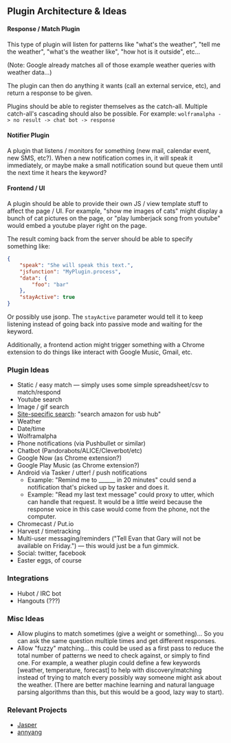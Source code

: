 ## Plugin Architecture & Ideas

#### Response / Match Plugin

This type of plugin will listen for patterns like "what's the weather", "tell me the weather", "what's the weather like", "how hot is it outside", etc...

(Note: Google already matches all of those example weather queries with weather data...)

The plugin can then do anything it wants (call an external service, etc), and return a response to be given.

Plugins should be able to register themselves as the catch-all. Multiple catch-all's cascading should also be possible. For example: `wolframalpha -> no result -> chat bot -> response`

#### Notifier Plugin

A plugin that listens / monitors for something (new mail, calendar event, new SMS, etc?). When a new notification comes in, it will speak it immediately, or maybe make a small notification sound but queue them until the next time it hears the keyword?

#### Frontend / UI

A plugin should be able to provide their own JS / view template stuff to affect the page / UI. For example, "show me images of cats" might display a bunch of cat pictures on the page, or "play lumberjack song from youtube" would embed a youtube player right on the page.

The result coming back from the server should be able to specify something like:

```json
{
    "speak": "She will speak this text.",
    "jsfunction": "MyPlugin.process",
    "data": {
        "foo": "bar"
    },
    "stayActive": true
}
```

Or possibly use jsonp. The `stayActive` parameter would tell it to keep listening instead of going back into passive mode and waiting for the keyword.

Additionally, a frontend action might trigger something with a Chrome extension to do things like interact with Google Music, Gmail, etc.

### Plugin Ideas

- Static / easy match — simply uses some simple spreadsheet/csv to match/respond
- Youtube search
- Image / gif search
- [Site-specific search](http://stackoverflow.com/questions/14082568/how-to-let-google-detect-a-site-search-engine): "search amazon for usb hub"
- Weather
- Date/time
- Wolframalpha
- Phone notifications (via Pushbullet or similar)
- Chatbot (Pandorabots/ALICE/Cleverbot/etc)
- Google Now (as Chrome extension?)
- Google Play Music (as Chrome extension?)
- Android via Tasker / utter! / push notifications
  - Example: "Remind me to ______ in 20 minutes" could send a notification that's picked up by tasker and does it.
  - Example: "Read my last text message" could proxy to utter, which can handle that request. It would be a little weird because the response voice in this case would come from the phone, not the computer.
- Chromecast / Put.io
- Harvest / timetracking
- Multi-user messaging/reminders ("Tell Evan that Gary will not be available on Friday.") — this would just be a fun gimmick.
- Social: twitter, facebook
- Easter eggs, of course

### Integrations

- Hubot / IRC bot
- Hangouts (???)

### Misc Ideas

- Allow plugins to match sometimes (give a weight or something)... So you can ask the same question multiple times and get different responses.
- Allow "fuzzy" matching... this could be used as a first pass to reduce the total number of patterns we need to check against, or simply to find one. For example, a weather plugin could define a few keywords [weather, temperature, forecast] to help with discovery/matching instead of trying to match every possibly way someone might ask about the weather. (There are better machine learning and natural language parsing algorithms than this, but this would be a good, lazy way to start).

### Relevant Projects

- [Jasper](http://jasperproject.github.io/)
- [annyang](https://www.talater.com/annyang/)